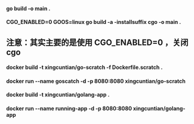 #### go build -o main .

#### CGO_ENABLED=0 GOOS=linux go build -a -installsuffix cgo -o main .

## 注意：其实主要的是使用 CGO_ENABLED=0 ，关闭cgo
#### docker build -t xingcuntian/go-scratch -f Dockerfile.scratch .

#### docker run --name goscatch -d -p 8080:8080 xingcuntian/go-scratch


#### docker build -t xingcuntian/golang-app .
#### docker run --name running-app -d -p 8080:8080 xingcuntian/golang-app
